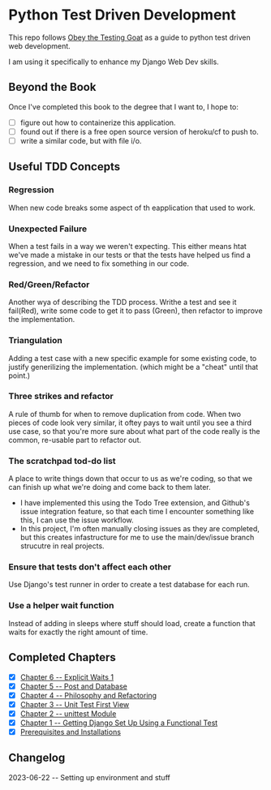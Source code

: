 # Python Test Driven Development

This repo follows [Obey the Testing Goat](https://www.obeythetestinggoat.com/pages/book.html#toc) as a guide to python test driven web development.

I am using it specifically to enhance my Django Web Dev skills.

## Beyond the Book

Once I've completed this book to the degree that I want to, I hope to:

- [ ] figure out how to containerize this application.
- [ ] found out if there is a free open source version of heroku/cf to push to.
- [ ] write a similar code, but with file i/o.

## Useful TDD Concepts

### Regression

When new code breaks some aspect of th eapplication that used to work.

### Unexpected Failure

When a test fails in a way we weren't expecting.  This either means htat we've made a mistake in our tests or that the tests have helped us find a regression, and we need to fix something in our code.

### Red/Green/Refactor

Another wya of describing the TDD process.  Writhe a test and see it fail(Red), write some code to get it to pass (Green), then refactor to improve the implementation.

### Triangulation

Adding a test case with a new specific example for some existing code, to justify generilizing the implementation. (which might be a "cheat" until that point.)

### Three strikes and refactor

A rule of thumb for when to remove duplication from code.  When two pieces of code look very similar, it oftey pays to wait until you see a third use case, so that you're more sure about what part of the code really is the common, re-usable part to refactor out.

### The scratchpad tod-do list

 A place to write things down that occur to us as we're coding, so that we can finish up what we're doing and come back to them later.

- I have implemented this using the Todo Tree extension, and Github's issue integration feature, so that each time I encounter something like this, I can use the issue workflow.
- In this project, I'm often manually closing issues as they are completed, but this creates infastructure for me to use the main/dev/issue branch strucutre in real projects.

### Ensure that tests don't affect each other

Use Django's test runner in order to create a test database for each run.

### Use a helper wait function

Instead of adding in sleeps where stuff should load, create a function that waits for exactly the right amount of time.

## Completed Chapters

- [x] [Chapter 6 -- Explicit Waits 1][Chatper 6]
- [x] [Chapter 5 -- Post and Database][Chapter 5]
- [x] [Chapter 4 -- Philosophy and Refactoring][Chapter 4]
- [x] [Chapter 3 -- Unit Test First View][Chapter 3]
- [x] [Chapter 2 -- unittest Module][Chapter 2]
- [x] [Chapter 1 -- Getting Django Set Up Using a Functional Test][Chapter 1]
- [x] [Prerequisites and Installations][Chapter 0]

## Changelog

2023-06-22 -- Setting up environment and stuff

[Chapter 0]: https://www.obeythetestinggoat.com/book/pre-requisite-installations.html
[Chapter 1]: https://www.obeythetestinggoat.com/book/chapter_01.html
[Chapter 2]: https://www.obeythetestinggoat.com/book/chapter_02_unittest.html
[Chapter 3]: https://www.obeythetestinggoat.com/book/chapter_unit_test_first_view.html
[Chapter 4]: https://www.obeythetestinggoat.com/book/chapter_philosophy_and_refactoring.html
[Chapter 5]: https://www.obeythetestinggoat.com/book/chapter_post_and_database.html
[Chatper 6]: https://www.obeythetestinggoat.com/book/chapter_explicit_waits_1.html
